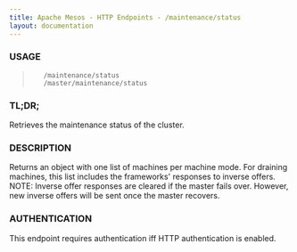 ```yaml
---
title: Apache Mesos - HTTP Endpoints - /maintenance/status
layout: documentation
---
```

<!--- This is an automatically generated file. DO NOT EDIT! --->

### USAGE ###
>        /maintenance/status
>        /master/maintenance/status

### TL;DR; ###
Retrieves the maintenance status of the cluster.

### DESCRIPTION ###
Returns an object with one list of machines per machine mode.
For draining machines, this list includes the frameworks' responses
to inverse offers.  NOTE: Inverse offer responses are cleared if
the master fails over.  However, new inverse offers will be sent
once the master recovers.


### AUTHENTICATION ###
This endpoint requires authentication iff HTTP authentication is
enabled.
